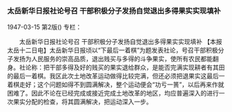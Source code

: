 ### 太岳新华日报社论号召  干部积极分子发扬自觉退出多得果实实现填补

1947-03-15
第2版()
专栏：

　　太岳新华日报社论号召
    干部积极分子发扬自觉退出多得果实实现填补
    【本报太岳十二日电】太岳新华日报顷以“下最后一着棋”为题发表社论，号召干部积极分子发扬为人民服务的崇高品质，退出贱买与多得的斗争果实，使所有农民都能翻身。社论称：把干部多得及好的贱买的果实退给群众，是能否完满实现耕者有其田的最后一着棋。我区此次土地改革运动做得比较完满，但还必须把退果实这最后一着棋走好；这个问题如得不到圆满解决，整个运动便会“功亏一篑”，以后再来作就困难了。因此不论在已经完成或接近完成土地改革的地区，均应普遍深入的进行一次果实分配的检查，将其圆满解决，把运动深入一步。
